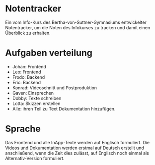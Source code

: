 # Notentracker
Ein vom Info-Kurs des Bertha-von-Suttner-Gymnasiums entwickelter Notentracker, um die Noten des Infokurses zu tracken und damit einen Überblick zu erhalten.

# Aufgaben verteilung 
- Johan: Frontend
- Leo: Frontend
- Frodo: Backend
- Eric: Backend
- Konrad: Videoschnitt und Postproduktion
- Gaven: Einsprechen
- Dobby: Texte schreiben
- Lotta: Skizzen erstellen
- Alle: ihren Teil zu Text Dokumentation hinzufügen. 

# Sprache 
Das Frontend und alle InApp-Texte werden auf Englisch formuliert.
Die Videos und Dokumentation werden erstmal auf Deutsch erstellt und anschließend, wenn die Zeit dies zulässt, auf Englisch noch einmal als Alternativ-Version formuliert.
